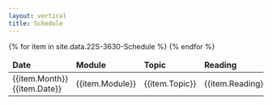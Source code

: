 ```yaml
---
layout: vertical
title: Schedule
---
```


<!--table border="1"-->
<table>
  <thead>
    <tr>
      <td><strong>Date</strong></td>
      <td><strong>Module</strong></td>
      <td><strong>Topic</strong></td>
      <td><strong>Reading</strong></td>
      <td><strong>Quizzes</strong></td>
      <td><strong>Projects</strong></td>
    </tr>
  </thead>
  <tbody>
    {% for item in site.data.22S-3630-Schedule %}
    <tr>
      <td>{{item.Month}} {{item.Date}}</td>
      <td>{{item.Module}}</td>
      <td>{{item.Topic}}</td>
      <td>{{item.Reading}}</td>
      <!-- <td>
        {% unless item.Slides == "-" %}
          <a href="Slides/{{item.Slides}}.pdf">pdf</a>
        {% endunless %}
      </td> -->
      <!-- <td>
        {% unless item.Reading == "-" %}
          <a href="notes/{{item.Reading}}.pdf">pdf</a>
        {% endunless %}
      </td> -->
      <td>{{item.Quizzes}}</td>
      <td>{{item.Projects}}</td>
    </tr>
    {% endfor %}
  </tbody>
</table>
